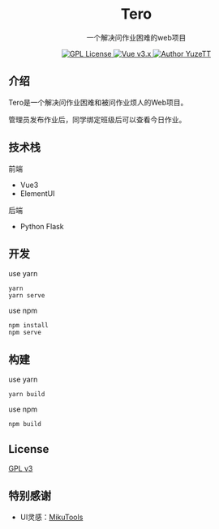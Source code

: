 <h1 align="center">Tero</h1>
<p align="center">一个解决问作业困难的web项目</p>
<p align="center">
    <a href="https://github.com/YuzeTT/Tero/blob/main/LICENSE">
        <img alt="GPL License" src="https://img.shields.io/badge/license-GPL-blue">
    </a>
    <a href="https://vuejs.org/">
        <img alt="Vue v3.x" src="https://img.shields.io/badge/Vue-v3.x-green.svg">
    </a>
    <a href="http://imiku.me/">
        <img alt="Author YuzeTT" src="https://badgen.net/badge/author/YuzeTT/f2a">
    </a>
</p>

## 介绍

Tero是一个解决问作业困难和被问作业烦人的Web项目。

管理员发布作业后，同学绑定班级后可以查看今日作业。

## 技术栈

前端
  - Vue3
  - ElementUI

后端
  - Python Flask

## 开发

use yarn
```
yarn
yarn serve
```

use npm
```
npm install
npm serve
```

## 构建

use yarn
```
yarn build
```

use npm
```
npm build
```

## License

[GPL v3](https://github.com/YuzeTT/Tero/blob/main/LICENSE)

## 特别感谢

- UI灵感：[MikuTools](https://github.com/Ice-Hazymoon/MikuTools)